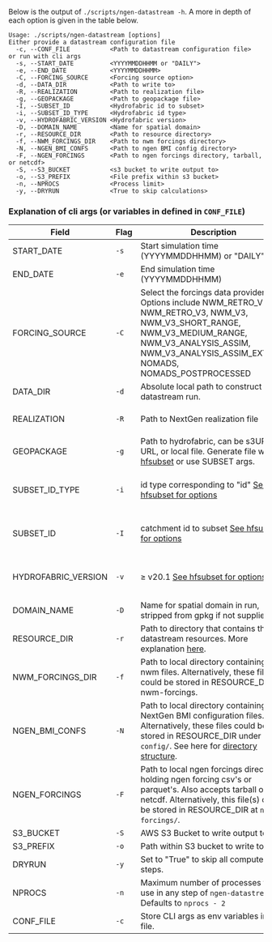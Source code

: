 Below is the output of `./scripts/ngen-datastream -h`. A more in depth of each option is given in the table below. 

```
Usage: ./scripts/ngen-datastream [options]
Either provide a datastream configuration file
  -c, --CONF_FILE           <Path to datastream configuration file> 
or run with cli args
  -s, --START_DATE          <YYYYMMDDHHMM or "DAILY"> 
  -e, --END_DATE            <YYYYMMDDHHMM> 
  -C, --FORCING_SOURCE      <Forcing source option> 
  -d, --DATA_DIR            <Path to write to> 
  -R, --REALIZATION         <Path to realization file> 
  -g, --GEOPACKAGE          <Path to geopackage file> 
  -I, --SUBSET_ID           <Hydrofabric id to subset>  
  -i, --SUBSET_ID_TYPE      <Hydrofabric id type>  
  -v, --HYDROFABRIC_VERSION <Hydrofabric version> 
  -D, --DOMAIN_NAME         <Name for spatial domain> 
  -r, --RESOURCE_DIR        <Path to resource directory> 
  -f, --NWM_FORCINGS_DIR    <Path to nwm forcings directory> 
  -N, --NGEN_BMI_CONFS      <Path to ngen BMI config directory> 
  -F, --NGEN_FORCINGS       <Path to ngen forcings directory, tarball, or netcdf> 
  -S, --S3_BUCKET           <s3 bucket to write output to>  
  -o, --S3_PREFIX           <File prefix within s3 bucket> 
  -n, --NPROCS              <Process limit> 
  -y, --DRYRUN              <True to skip calculations> 
  ```

### Explanation of cli args (or variables in defined in `CONF_FILE`)
| Field               | Flag | Description              | Required |
|---------------------|------|--------------------|------|
| START_DATE          | `-s` |Start simulation time (YYYYMMDDHHMM) or "DAILY" | :white_check_mark: |
| END_DATE            | `-e` |End simulation time  (YYYYMMDDHHMM) | :white_check_mark: |
| FORCING_SOURCE | `-C` |Select the forcings data provider. Options include NWM_RETRO_V2, NWM_RETRO_V3, NWM_V3, NWM_V3_SHORT_RANGE, NWM_V3_MEDIUM_RANGE, NWM_V3_ANALYSIS_ASSIM, NWM_V3_ANALYSIS_ASSIM_EXTEND, NOMADS, NOMADS_POSTPROCESSED| :white_check_mark: |
| DATA_DIR           | `-d` |Absolute local path to construct the datastream run. | :white_check_mark: |
| REALIZATION         | `-R` |Path to NextGen realization file | Required here or file exists in `RESOURCE_DIR/config` |
| GEOPACKAGE          | `-g` | Path to hydrofabric, can be s3URI, URL, or local file. Generate file with [hfsubset](https://github.com/lynker-spatial/hfsubsetCLI) or use SUBSET args. | Required here or file exists in `RESOURCE_DIR/config` |
| SUBSET_ID_TYPE      | `-i` | id type corresponding to "id" [See hfsubset for options](https://github.com/LynkerIntel/hfsubset?tab=readme-ov-file#cli-option) | Required here if user is not providing GEOPACKAGE and GEOPACKAGE_ATTR. |
| SUBSET_ID           | `-I` | catchment id to subset [See hfsubset for options](https://github.com/LynkerIntel/hfsubset?tab=readme-ov-file#cli-option) | Required here if user is not providing GEOPACKAGE and GEOPACKAGE_ATTR.  |
| HYDROFABRIC_VERSION | `-v` |$\geq$ v20.1 [See hfsubset for options](https://github.com/LynkerIntel/hfsubset?tab=readme-ov-file#cli-option)  | Required here if user is not providing GEOPACKAGE and GEOPACKAGE_ATTR. | 
| DOMAIN_NAME         | `-D` | Name for spatial domain in run, stripped from gpkg if not supplied |  |
| RESOURCE_DIR       | `-r` |Path to directory that contains the datastream resources. More explanation [here](#resource_dir-datastream-resources). |  |
| NWM_FORCINGS_DIR | `-f` |Path to local directory containing nwm files. Alternatively, these file could be stored in RESOURCE_DIR as nwm-forcings. |  |
| NGEN_BMI_CONFS | `-N` |Path to local directory containing NextGen BMI configuration files. Alternatively, these files could be stored in RESOURCE_DIR under `config/`.  See here for [directory structure](#configuration-directory-ngen-runconfig). |  |
| NGEN_FORCINGS  | `-F` | Path to local ngen forcings directory holding ngen forcing csv's or parquet's. Also accepts tarball or netcdf. Alternatively, this file(s) could  be stored in RESOURCE_DIR at `ngen-forcings/`. |  |
| S3_BUCKET           | `-S` | AWS S3 Bucket to write output to |  |
| S3_PREFIX           | `-o` | Path within S3 bucket to write to |
| DRYRUN             | `-y` | Set to "True" to skip all compute steps. |
| NPROCS              | `-n` | Maximum number of processes to use in any step of  `ngen-datastream`. Defaults to `nprocs - 2` |  |
| CONF_FILE            | `-c` | Store CLI args as env variables in a file. |  |